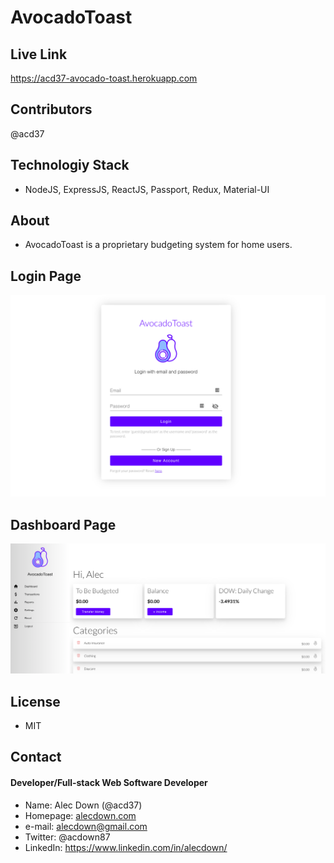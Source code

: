 # AvocadoToast

## Live Link
https://acd37-avocado-toast.herokuapp.com 

## Contributors
@acd37

## Technologiy Stack
* NodeJS, ExpressJS, ReactJS, Passport, Redux, Material-UI

## About
* AvocadoToast is a proprietary budgeting system for home users.

## Login Page
<img src="./assets/screenshot1.png" alt="screenshot" />

## Dashboard Page
<img src="./assets/screenshot2.png" alt="screenshot" />

## License 
* MIT

## Contact
#### Developer/Full-stack Web Software Developer
* Name: Alec Down (@acd37)
* Homepage: [alecdown.com](https://alecdown.com)
* e-mail: alecdown@gmail.com
* Twitter: @acdown87
* LinkedIn: https://www.linkedin.com/in/alecdown/


